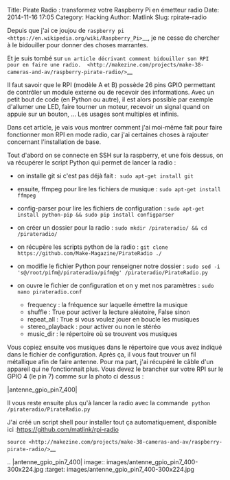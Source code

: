 Title: Pirate Radio : transformez votre Raspberry Pi en émetteur radio
Date: 2014-11-16 17:05
Category: Hacking
Author: Matlink
Slug: rpirate-radio

Depuis que j'ai ce joujou de `raspberry
pi <https://en.wikipedia.org/wiki/Raspberry_Pi>`__, je ne cesse de
chercher à le bidouiller pour donner des choses marrantes.

Et je suis tombé sur `un article décrivant comment bidouiller son RPI
pour en faire une radio. 
<http://makezine.com/projects/make-38-cameras-and-av/raspberry-pirate-radio/>`__

Il faut savoir que le RPI (modèle A et B) possède 26 pins GPIO
permettant de contrôler un module externe ou de recevoir des
informations. Avec un petit bout de code (en Python ou autre), il est
alors possible par exemple d'allumer une LED, faire tourner un moteur,
recevoir un signal quand on appuie sur un bouton, ... Les usages sont
multiples et infinis.

Dans cet article, je vais vous montrer comment j'ai moi-même fait pour
faire fonctionner mon RPI en mode radio, car j'ai certaines choses à
rajouter concernant l'installation de base.

Tout d'abord on se connecte en SSH sur la raspberry, et une fois dessus,
on va récupérer le script Python qui permet de lancer la radio :

-  on installe git si c'est pas déjà fait : 
   ``sudo apt-get install git``
-  ensuite, ffmpeg pour lire les fichiers de musique :
   ``sudo apt-get install ffmpeg``
-  config-parser pour lire les fichiers de configuration :
   ``sudo apt-get install python-pip && sudo pip install configparser``
-  on créer un dossier pour la radio :
   ``sudo mkdir ∕pirateradio/ && cd /pirateradio/``
-  on récupère les scripts python de la radio :
   ``git clone https://github.com/Make-Magazine/PirateRadio ./``
-  on modifie le fichier Python pour renseigner notre dossier :
   ``sudo sed -i 's@/root/pifm@/pirateradio/pifm@g' /pirateradio/PirateRadio.py``
-  on ouvre le fichier de configuration et on y met nos paramètres :
   ``sudo nano pirateradio.conf``

   -  frequency : la fréquence sur laquelle émettre la musique
   -  shuffle : True pour activer la lecture aléatoire, False sinon
   -  repeat\_all : True si vous voulez jouer en boucle les musiques
   -  stereo\_playback : pour activer ou non le stéréo
   -  music\_dir : le répertoire où se trouvent vos musiques

Vous copiez ensuite vos musiques dans le répertoire que vous avez
indiqué dans le fichier de configuration. Après ça, il vous faut trouver
un fil métallique afin de faire antenne. Pour ma part, j'ai récupéré le
câble d'un appareil qui ne fonctionnait plus. Vous devez le brancher sur
votre RPI sur le GPIO 4 (le pin 7) comme sur la photo ci dessus :

|antenne_gpio_pin7_400|

Il vous reste ensuite plus qu'à lancer la radio avec la commande 
``python /pirateradio/PirateRadio.py``

J'ai créé un script shell pour installer tout ça automatiquement,
disponible ici :https://github.com/matlink/rpi-radio

`source <http://makezine.com/projects/make-38-cameras-and-av/raspberry-pirate-radio/>`__

.. |antenne_gpio_pin7_400| image:: images/antenne_gpio_pin7_400-300x224.jpg
   :target: images/antenne_gpio_pin7_400-300x224.jpg
